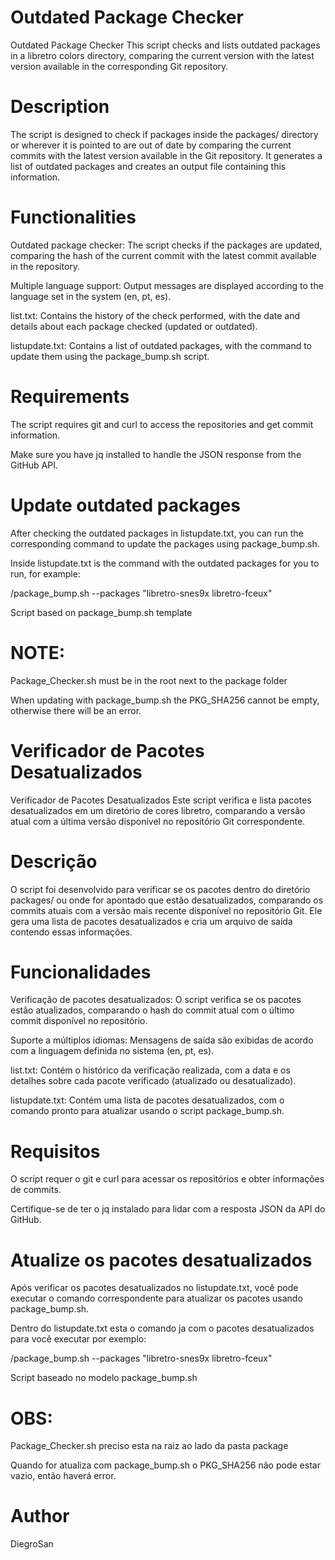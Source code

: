 
# Outdated Package Checker
Outdated Package Checker
This script checks and lists outdated packages in a libretro colors directory, comparing the current version with the latest version available in the corresponding Git repository.

# Description
The script is designed to check if packages inside the packages/ directory or wherever it is pointed to are out of date by comparing the current commits with the latest version available in the Git repository. It generates a list of outdated packages and creates an output file containing this information.

# Functionalities
Outdated package checker: The script checks if the packages are updated, comparing the hash of the current commit with the latest commit available in the repository.

Multiple language support: Output messages are displayed according to the language set in the system (en, pt, es).

list.txt: Contains the history of the check performed, with the date and details about each package checked (updated or outdated).

listupdate.txt: Contains a list of outdated packages, with the command to update them using the package_bump.sh script.

# Requirements
The script requires git and curl to access the repositories and get commit information.

Make sure you have jq installed to handle the JSON response from the GitHub API.

# Update outdated packages

After checking the outdated packages in listupdate.txt, you can run the corresponding command to update the packages using package_bump.sh.

Inside listupdate.txt is the command with the outdated packages for you to run, for example:

/package_bump.sh --packages "libretro-snes9x libretro-fceux"

Script based on package_bump.sh template

# NOTE:
Package_Checker.sh must be in the root next to the package folder

When updating with package_bump.sh the PKG_SHA256 cannot be empty, otherwise there will be an error.
#
#
#
# Verificador de Pacotes Desatualizados
Verificador de Pacotes Desatualizados
Este script verifica e lista pacotes desatualizados em um diretório de cores libretro, comparando a versão atual com a última versão disponível no repositório Git correspondente.

# Descrição
O script foi desenvolvido para verificar se os pacotes dentro do diretório packages/ ou onde for apontado que estão desatualizados, comparando os commits atuais com a versão mais recente disponível no repositório Git. Ele gera uma lista de pacotes desatualizados e cria um arquivo de saída contendo essas informações.

# Funcionalidades
Verificação de pacotes desatualizados: O script verifica se os pacotes estão atualizados, comparando o hash do commit atual com o último commit disponível no repositório.

Suporte a múltiplos idiomas: Mensagens de saída são exibidas de acordo com a linguagem definida no sistema (en, pt, es).

list.txt: Contém o histórico da verificação realizada, com a data e os detalhes sobre cada pacote verificado (atualizado ou desatualizado).

listupdate.txt: Contém uma lista de pacotes desatualizados, com o comando pronto para atualizar usando o script package_bump.sh.

# Requisitos 
O script requer o git e curl para acessar os repositórios e obter informações de commits.

Certifique-se de ter o jq instalado para lidar com a resposta JSON da API do GitHub.

# Atualize os pacotes desatualizados

Após verificar os pacotes desatualizados no listupdate.txt, você pode executar o comando correspondente para atualizar os pacotes usando package_bump.sh.

Dentro do listupdate.txt esta o comando ja com o pacotes desatualizados para você executar por exemplo:

/package_bump.sh --packages "libretro-snes9x libretro-fceux"

Script baseado no modelo package_bump.sh

# OBS: 
Package_Checker.sh preciso esta na raiz ao lado da pasta package

Quando for atualiza com package_bump.sh o PKG_SHA256 não pode estar vazio, então haverá error.

# Author
DiegroSan


#
#
##
#
##
#
#


